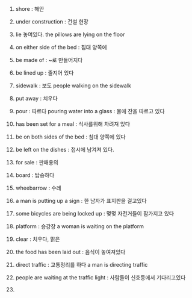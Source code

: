 1. shore : 해안
2. under construction : 건설 현장
3. lie 놓여있다. 
   the pillows are lying on the floor 
4. on either side of the bed : 침대 양쪽에
  
5.  be made of : ~로 만들어지다
6.  be lined up : 줄지어 있다
7. sidewalk : 보도 
     people walking on the sidewalk
8. put away : 치우다
9. pour : 따르다
   pouring water into a glass : 물에 잔을 따르고 있다
10. has been set for a meal : 식사를위해 차려져 있다
11. be on both sides of the bed : 침대 양쪽에 있다
12. be left on the dishes : 접시에 남겨져 있다.
13. for sale : 판매용의
14. board : 탑승하다
15. wheebarrow : 수레
16. a man is putting up a sign : 한 남자가 표지판을 걸고있다
17. some bicycles are being locked up : 몇몇 자전거들이 잠가지고 있다 
18. platform : 승강장
     a woman is waiting on the platform 
19. clear : 치우다, 맑은
20. the food has been laid out : 음식이 놓여져있다
21. direct traffic : 교통정리를 하다
      a man is directing traffic
22. people are waiting at the traffic light : 사람들이 신호등에서 기다리고있다
23. 